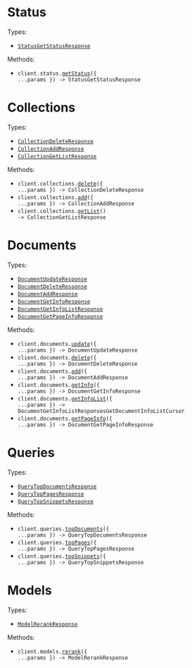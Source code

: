 # Status

Types:

- <code><a href="./src/resources/status.ts">StatusGetStatusResponse</a></code>

Methods:

- <code title="post /status/get-status">client.status.<a href="./src/resources/status.ts">getStatus</a>({ ...params }) -> StatusGetStatusResponse</code>

# Collections

Types:

- <code><a href="./src/resources/collections.ts">CollectionDeleteResponse</a></code>
- <code><a href="./src/resources/collections.ts">CollectionAddResponse</a></code>
- <code><a href="./src/resources/collections.ts">CollectionGetListResponse</a></code>

Methods:

- <code title="post /collections/delete-collection">client.collections.<a href="./src/resources/collections.ts">delete</a>({ ...params }) -> CollectionDeleteResponse</code>
- <code title="post /collections/add-collection">client.collections.<a href="./src/resources/collections.ts">add</a>({ ...params }) -> CollectionAddResponse</code>
- <code title="post /collections/get-collection-list">client.collections.<a href="./src/resources/collections.ts">getList</a>() -> CollectionGetListResponse</code>

# Documents

Types:

- <code><a href="./src/resources/documents.ts">DocumentUpdateResponse</a></code>
- <code><a href="./src/resources/documents.ts">DocumentDeleteResponse</a></code>
- <code><a href="./src/resources/documents.ts">DocumentAddResponse</a></code>
- <code><a href="./src/resources/documents.ts">DocumentGetInfoResponse</a></code>
- <code><a href="./src/resources/documents.ts">DocumentGetInfoListResponse</a></code>
- <code><a href="./src/resources/documents.ts">DocumentGetPageInfoResponse</a></code>

Methods:

- <code title="post /documents/update-document">client.documents.<a href="./src/resources/documents.ts">update</a>({ ...params }) -> DocumentUpdateResponse</code>
- <code title="post /documents/delete-document">client.documents.<a href="./src/resources/documents.ts">delete</a>({ ...params }) -> DocumentDeleteResponse</code>
- <code title="post /documents/add-document">client.documents.<a href="./src/resources/documents.ts">add</a>({ ...params }) -> DocumentAddResponse</code>
- <code title="post /documents/get-document-info">client.documents.<a href="./src/resources/documents.ts">getInfo</a>({ ...params }) -> DocumentGetInfoResponse</code>
- <code title="post /documents/get-document-info-list">client.documents.<a href="./src/resources/documents.ts">getInfoList</a>({ ...params }) -> DocumentGetInfoListResponsesGetDocumentInfoListCursor</code>
- <code title="post /documents/get-page-info">client.documents.<a href="./src/resources/documents.ts">getPageInfo</a>({ ...params }) -> DocumentGetPageInfoResponse</code>

# Queries

Types:

- <code><a href="./src/resources/queries.ts">QueryTopDocumentsResponse</a></code>
- <code><a href="./src/resources/queries.ts">QueryTopPagesResponse</a></code>
- <code><a href="./src/resources/queries.ts">QueryTopSnippetsResponse</a></code>

Methods:

- <code title="post /queries/top-documents">client.queries.<a href="./src/resources/queries.ts">topDocuments</a>({ ...params }) -> QueryTopDocumentsResponse</code>
- <code title="post /queries/top-pages">client.queries.<a href="./src/resources/queries.ts">topPages</a>({ ...params }) -> QueryTopPagesResponse</code>
- <code title="post /queries/top-snippets">client.queries.<a href="./src/resources/queries.ts">topSnippets</a>({ ...params }) -> QueryTopSnippetsResponse</code>

# Models

Types:

- <code><a href="./src/resources/models.ts">ModelRerankResponse</a></code>

Methods:

- <code title="post /models/rerank">client.models.<a href="./src/resources/models.ts">rerank</a>({ ...params }) -> ModelRerankResponse</code>
